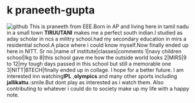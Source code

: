 #  k praneeth-gupta
![github](/images/logo.png)
This is praneeth from EEE.Born in AP and living here in tamil nadu in a small town **TIRUUTANI** makes me a perfect south indian.I studied as aday scholar in ncs a militry school.had my secondary education in mirs a residential school.A place where i could know myself.Now finally ended up here in NITT.
Sr no.|name of institute|classes|comments
1|navy children school|lkg to 8|this school gave me how the outside world looks 
2|MIRS|9 to 12|my tough days passed in this school but still a memorable one
3|NITT|BTECH|finally ended up in collage. I hope for a better future.
I am interested inn watching**IPL** ,**olympics** and many other sports including **jallikattu**.:smile.But dont play as interested as i watch them.
Also contributing to whatever i could do to society make up my life with a happy note.

